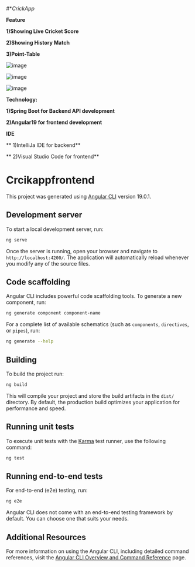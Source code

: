 #**CrickApp*

**Feature**

**1)Showing Live Cricket Score**

**2)Showing History Match**

**3)Point-Table**

![image](https://github.com/user-attachments/assets/bf60e68a-0f1e-47f9-a705-b98dc3cca1dd)


![image](https://github.com/user-attachments/assets/887a5ff8-5b59-4039-9be7-a449c3a8eace)


![image](https://github.com/user-attachments/assets/fc172f69-4887-4b36-a5c1-25c3d4bfa331)

**Technology:**

**1)Spring Boot for Backend API development**

**2)Angular19 for frontend development**

  **IDE**
  
** 1)IntelliJa IDE for backend**

** 2)Visual Studio Code for frontend**



# Crcikappfrontend

This project was generated using [Angular CLI](https://github.com/angular/angular-cli) version 19.0.1.

## Development server

To start a local development server, run:

```bash
ng serve
```

Once the server is running, open your browser and navigate to `http://localhost:4200/`. The application will automatically reload whenever you modify any of the source files.

## Code scaffolding

Angular CLI includes powerful code scaffolding tools. To generate a new component, run:

```bash
ng generate component component-name
```

For a complete list of available schematics (such as `components`, `directives`, or `pipes`), run:

```bash
ng generate --help
```

## Building

To build the project run:

```bash
ng build
```

This will compile your project and store the build artifacts in the `dist/` directory. By default, the production build optimizes your application for performance and speed.

## Running unit tests

To execute unit tests with the [Karma](https://karma-runner.github.io) test runner, use the following command:

```bash
ng test
```

## Running end-to-end tests

For end-to-end (e2e) testing, run:

```bash
ng e2e
```

Angular CLI does not come with an end-to-end testing framework by default. You can choose one that suits your needs.

## Additional Resources

For more information on using the Angular CLI, including detailed command references, visit the [Angular CLI Overview and Command Reference](https://angular.dev/tools/cli) page.


